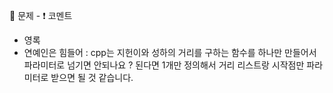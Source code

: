 :memo: 문제 -  :exclamation: 코멘트
- 영록
- 연예인은 힘들어 : cpp는 지헌이와 성하의 거리를 구하는 함수를 하나만 만들어서 파라미터로 넘기면 안되나요 ? 된다면 1개만 정의해서 거리 리스트랑 시작점만 파라미터로 받으면 될 것 같습니다.
